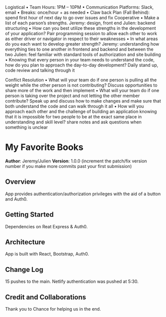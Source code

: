 Logistical
•	Team Hours: 1PM – 10PM
•	Communication Platforms: Slack, email
•	Breaks: once/hour + as needed
•	Claw back Plan (Fall Behind): spend first hour of next day to go over issues and fix
Cooperative
•	Make a list of each parson’s strengths.
Jeremy: design, front end
Julien: backend structuring 
•	How can you best utilize these strengths in the development of your application?
Pair programming session to allow each other to work as either driver or navigator in respect to their weaknesses 
•	In what areas do you each want to develop greater strength?
Jeremy: understanding how everything ties to one another in frontend and backend and between the two
Julien: feel familiar with standard tools of authorization and site building
•	Knowing that every person in your team needs to understand the code, how do you plan to approach the day-to-day development?
Daily stand up, code review and talking through it

Conflict Resolution
•	What will your team do if one person is pulling all the weight while the other person is not contributing?
Discuss opportunities to share more of the work and then implement
•	What will your team do if one person is taking over the project and not letting the other member contribute?
Speak up and discuss how to make changes and make sure that both understand the code and can walk through it all
•	How will you approach each other and the challenge of building an application knowing that it is impossible for two people to be at the exact same place in understanding and skill level?
share notes and ask questions when something is unclear

# My Favorite Books

**Author**: Jeremy/Julien
**Version**: 1.0.0 (increment the patch/fix version number if you make more commits past your first submission)

## Overview
App provides authentication/authorization privileges with the aid of a button and Auth0.

## Getting Started
Dependencies on Reat Express & Auth0.

## Architecture
App is built with React, Bootstrap, Auth0.

## Change Log
15 pushes to the main.  Netlify authentication was pushed at 5:30.

## Credit and Collaborations
Thank you to Chance for helping us in the end.
